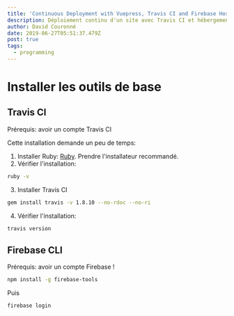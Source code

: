 ```yaml
---
title: 'Continuous Deployment with Vuepress, Travis CI and Firebase Hosting'
description: Déploiement continu d'un site avec Travis CI et hébergement chez Firebase
author: David Couronné
date: 2019-06-27T05:51:37.479Z
post: true
tags:
  - programming
---
```

# Installer les outils de base

## Travis CI

Prérequis: avoir un compte Travis CI 

Cette installation demande un peu de temps:

1. Installer Ruby: [Ruby](https://rubyinstaller.org/downloads/). Prendre l'installateur recommandé.
2. Vérifier l'installation:
```bash
ruby -v
```
3. Installer Travis CI
```bash
gem install travis -v 1.8.10 --no-rdoc --no-ri
```
4. Vérifier l'installation:
```bash
travis version
```

## Firebase CLI

Prérequis: avoir un compte Firebase !

```bash
npm install -g firebase-tools
```

Puis

```bash
firebase login
```
 
